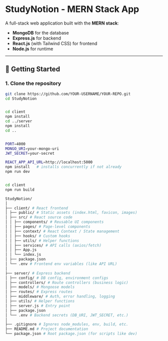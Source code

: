 # StudyNotion - MERN Stack App

A full-stack web application built with the **MERN stack**:
- **MongoDB** for the database
- **Express.js** for backend
- **React.js** (with Tailwind CSS) for frontend
- **Node.js** for runtime

---

## 🚀 Getting Started

### 1. Clone the repository
```bash
git clone https://github.com/YOUR-USERNAME/YOUR-REPO.git
cd StudyNotion


cd client
npm install
cd ../server
npm install
cd ..


PORT=4000
MONGO_URI=your-mongo-uri
JWT_SECRET=your-secret

REACT_APP_API_URL=http://localhost:5000
npm install   # installs concurrently if not already
npm run dev


cd client
npm run build

StudyNotion/
│
├── client/ # React frontend
│ ├── public/ # Static assets (index.html, favicon, images)
│ ├── src/ # React source code
│ │ ├── components/ # Reusable UI components
│ │ ├── pages/ # Page-level components
│ │ ├── context/ # React Context / State management
│ │ ├── hooks/ # Custom hooks
│ │ ├── utils/ # Helper functions
│ │ ├── services/ # API calls (axios/fetch)
│ │ ├── App.js
│ │ └── index.js
│ ├── package.json
│ └── .env # Frontend env variables (like API URL)
│
├── server/ # Express backend
│ ├── config/ # DB config, environment configs
│ ├── controllers/ # Route controllers (business logic)
│ ├── models/ # Mongoose models
│ ├── routes/ # Express routes
│ ├── middleware/ # Auth, error handling, logging
│ ├── utils/ # Helper functions
│ ├── server.js # Entry point
│ ├── package.json
│ └── .env # Backend secrets (DB_URI, JWT_SECRET, etc.)
│
├── .gitignore # Ignores node_modules, env, build, etc.
├── README.md # Project documentation
└── package.json # Root package.json (for scripts like dev)